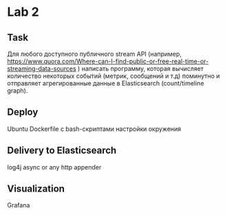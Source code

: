 # Lab 2

## Task

Для любого доступного публичного stream API (например, https://www.quora.com/Where-can-I-find-public-or-free-real-time-or-streaming-data-sources ) написать программу, которая вычисляет количество некоторых событий (метрик, сообщений и т.д) поминутно и отправляет агрегированные данные в Elasticsearch (count/timeline graph).

## Deploy

Ubuntu Dockerfile с bash-скриптами настройки окружения

## Delivery to Elasticsearch

log4j async or any http appender

## Visualization

Grafana
